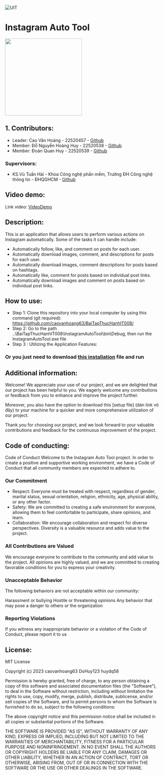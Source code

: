![UIT](https://img.shields.io/badge/from-UIT%20VNUHCM-blue?style=for-the-badge&link=https%3A%2F%2Fwww.uit.edu.vn%2F)

# Instagram Auto Tool
 
<img src="https://github.com/caovanhoang63/BaiTapThucHanhIT008/assets/109259273/4cb8ca79-d7c3-4396-9d8d-a38002f0408c" width="250"  />

## 1. Contributors:

 
 * Leader: Cao Văn Hoàng - 22520457 - [Github]( https://github.com/caovanhoang63)
 * Member: Đỗ Nguyễn Hoàng Huy - 22520538 - [Github]( https://github.com/dohuy0708)
 * Member: Đoàn Quan Huy - 22520539 - [Github]( https://github.com/huydq58)

### Supervisors:

* KS.Vũ Tuấn Hải - Khoa Công nghệ phần mềm, Trường ĐH Công nghệ thông tin - ĐHQGHCM - [Github](https://github.com/vutuanhai237) 


## Video demo:  
 Link video: [VideoDemo](https://www.youtube.com/watch?v=5NHwVtUYHBo)
## Description:   
This is an application that allows users to perform various actions on Instagram automatically. Some of the tasks it can handle include:
* Automatically follow, like, and comment on posts for each user.
* Automatically download images, comment, and  descriptions for posts for each user.
* Automatically download images, comment descriptions for posts based on hashtags.
* Automatically like, comment for posts based on individual post links.
* Automatically download images and comment on posts based on individual post links.

## How to use: 
* Step 1: Clone this repository into your local computer by using this command (git required):
 https://github.com/caovanhoang63/BaiTapThucHanhIT008/
* Step 2: Go to the path ..\BaiTapThucHanhIT008\InstagramAutoTool\bin\Debug\, then run the InstagramAutoTool.exe file
* Step 3 : Utilizing the Application Features:

### Or you just need to download [this installation](https://l.facebook.com/l.php?u=https%3A%2F%2Fdrive.google.com%2Ffile%2Fd%2F1jbNFpl2lyPlSbiY7TepX40uNWBwFyJlL%2Fview%3Fusp%3Dsharing%26fbclid%3DIwAR1aXSGVLgT8AlLqu_Ax8xkoXfluhDgp3pXdIqlW9URoSHa68u8JNqmQ-8w&h=AT2gM8jbYGSoTGue9EsVdB2-XDGOGRm7azkdmDsyEMNO2utKKneMS1OnIsdV8yLBDKSOsZ_c9sMmQLoeFd0Pxi1ssw6ohF944QbZt5hSRyCnVWJ1EK3pb6ezPTuKcCDODlBOoQ) file and run
## Additional information: 

Welcome! We appreciate your use of our project, and we are delighted that our project has been helpful to you. We eagerly welcome any contributions or feedback from you to enhance and improve the project further.

Moreover, you also have the option to download this [setup file] (dán link vô đây) to your machine for a quicker and more comprehensive utilization of our project.

Thank you for choosing our project, and we look forward to your valuable contributions and feedback for the continuous improvement of the project.
## Code of conducting:  
Code of Conduct
Welcome to the Instagram Auto Tool project. In order to create a positive and supportive working environment, we have a Code of Conduct that all community members are expected to adhere to.

### Our Commitment
* Respect: Everyone must be treated with respect, regardless of gender, marital status, sexual orientation, religion, ethnicity, age, physical ability, or any other factor.
* Safety: We are committed to creating a safe environment for everyone, allowing them to feel comfortable to participate, share opinions, and learn.
* Collaboration: We encourage collaboration and respect for diverse perspectives. Diversity is a valuable resource and adds value to the project.
### All Contributions are Valued
We encourage everyone to contribute to the community and add value to the project. All opinions are highly valued, and we are committed to creating favorable conditions for you to express your creativity.
### Unacceptable Behavior
The following behaviors are not acceptable within our community:

Harassment or bullying
Hostile or threatening opinions
Any behavior that may pose a danger to others or the organization
### Reporting Violations
If you witness any inappropriate behavior or a violation of the Code of Conduct, please report it to us
## License:  
MIT License

Copyright (c) 2023 caovanhoang63 DoHuy123 huydq58

Permission is hereby granted, free of charge, to any person obtaining a copy
of this software and associated documentation files (the "Software"), to deal
in the Software without restriction, including without limitation the rights
to use, copy, modify, merge, publish, distribute, sublicense, and/or sell
copies of the Software, and to permit persons to whom the Software is
furnished to do so, subject to the following conditions:

The above copyright notice and this permission notice shall be included in all
copies or substantial portions of the Software.

THE SOFTWARE IS PROVIDED "AS IS", WITHOUT WARRANTY OF ANY KIND, EXPRESS OR
IMPLIED, INCLUDING BUT NOT LIMITED TO THE WARRANTIES OF MERCHANTABILITY,
FITNESS FOR A PARTICULAR PURPOSE AND NONINFRINGEMENT. IN NO EVENT SHALL THE
AUTHORS OR COPYRIGHT HOLDERS BE LIABLE FOR ANY CLAIM, DAMAGES OR OTHER
LIABILITY, WHETHER IN AN ACTION OF CONTRACT, TORT OR OTHERWISE, ARISING FROM,
OUT OF OR IN CONNECTION WITH THE SOFTWARE OR THE USE OR OTHER DEALINGS IN THE
SOFTWARE.
